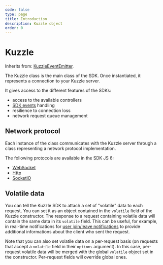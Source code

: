 ```yaml
---
code: false
type: page
title: Introduction
description: Kuzzle object
order: 0
---
```


# Kuzzle

Inherits from: [KuzzleEventEmitter](/sdk/js/6/core-classes/kuzzle-event-emitter).

The Kuzzle class is the main class of the SDK.
Once instantiated, it represents a connection to your Kuzzle server.

It gives access to the different features of the SDKs:

- access to the available controllers
- [SDK events](/sdk/cpp/1/essentials/events) handling
- resilience to connection loss
- network request queue management

## Network protocol

Each instance of the class communicates with the Kuzzle server through a class representing a network protocol implementation.

The following protocols are available in the SDK JS 6:

- [WebSocket](/sdk/js/6/protocols/websocket)
- [Http](/sdk/js/6/protocols/http)
- [SocketIO](/sdk/js/6/protocols/socketio)

## Volatile data

You can tell the Kuzzle SDK to attach a set of "volatile" data to each request. You can set it as an object contained in the `volatile` field of the Kuzzle constructor. The response to a request containing volatile data will contain the same data in its `volatile` field. This can be useful, for example, in real-time notifications for [user join/leave notifications](/core/1/api/essentials/volatile-data/) to provide additional informations about the client who sent the request.

Note that you can also set volatile data on a per-request basis (on requests that accept a `volatile` field in their `options` argument). In this case, per-request volatile data will be merged with the global `volatile` object set in the constructor. Per-request fields will override global ones.